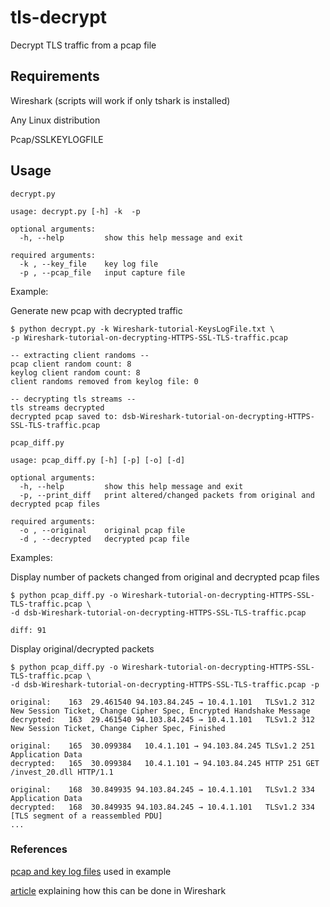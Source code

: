 # tls-decrypt
Decrypt TLS traffic from a pcap file

## Requirements
Wireshark (scripts will work if only tshark is installed)

Any Linux distribution 

Pcap/SSLKEYLOGFILE 

## Usage

```decrypt.py```

```
usage: decrypt.py [-h] -k  -p

optional arguments:
  -h, --help         show this help message and exit

required arguments:
  -k , --key_file    key log file
  -p , --pcap_file   input capture file
```
Example:

Generate new pcap with decrypted traffic
```
$ python decrypt.py -k Wireshark-tutorial-KeysLogFile.txt \
-p Wireshark-tutorial-on-decrypting-HTTPS-SSL-TLS-traffic.pcap

-- extracting client randoms --
pcap client random count: 8
keylog client random count: 8
client randoms removed from keylog file: 0

-- decrypting tls streams --
tls streams decrypted
decrypted pcap saved to: dsb-Wireshark-tutorial-on-decrypting-HTTPS-SSL-TLS-traffic.pcap
```

```pcap_diff.py```
```
usage: pcap_diff.py [-h] [-p] [-o] [-d]

optional arguments:
  -h, --help         show this help message and exit
  -p, --print_diff   print altered/changed packets from original and decrypted pcap files

required arguments:
  -o , --original    original pcap file
  -d , --decrypted   decrypted pcap file
```
Examples:

Display number of packets changed from original and decrypted pcap files 
```
$ python pcap_diff.py -o Wireshark-tutorial-on-decrypting-HTTPS-SSL-TLS-traffic.pcap \
-d dsb-Wireshark-tutorial-on-decrypting-HTTPS-SSL-TLS-traffic.pcap

diff: 91
```

Display original/decrypted packets
```
$ python pcap_diff.py -o Wireshark-tutorial-on-decrypting-HTTPS-SSL-TLS-traffic.pcap \
-d dsb-Wireshark-tutorial-on-decrypting-HTTPS-SSL-TLS-traffic.pcap -p

original:    163  29.461540 94.103.84.245 → 10.4.1.101   TLSv1.2 312 New Session Ticket, Change Cipher Spec, Encrypted Handshake Message
decrypted:   163  29.461540 94.103.84.245 → 10.4.1.101   TLSv1.2 312 New Session Ticket, Change Cipher Spec, Finished

original:    165  30.099384   10.4.1.101 → 94.103.84.245 TLSv1.2 251 Application Data
decrypted:   165  30.099384   10.4.1.101 → 94.103.84.245 HTTP 251 GET /invest_20.dll HTTP/1.1 

original:    168  30.849935 94.103.84.245 → 10.4.1.101   TLSv1.2 334 Application Data
decrypted:   168  30.849935 94.103.84.245 → 10.4.1.101   TLSv1.2 334 [TLS segment of a reassembled PDU]
...
```

### References

[pcap and key log files](https://github.com/pan-unit42/wireshark-tutorial-decrypting-HTTPS-traffic) used in example

[article](https://unit42.paloaltonetworks.com/wireshark-tutorial-decrypting-https-traffic/) explaining how this can be done in Wireshark 


